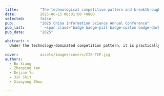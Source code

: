 ```yaml
---
title:          "The technological competitive pattern and breakthrough opportunities of enterprises under knowledge perspective: An empirical investigation of Chinese AI industry"
date:           2025-06-15 00:01:00 +0800
selected:       false
pub:            "2025 China Information Science Annual Conference"
pub_last:       ' <span class="badge badge-pill badge-custom badge-dark">Conference</span>'
pub_date:       "2025"

abstract: >-
  Under the technology-dominated competition pattern, it is practically significant to accurately assess the technological competitiveness of enterprises and locate their advantages to specific knowledge dimensions. This research constructs a multi-dimensional evaluation framework, which reveals the differentiated capability performance of enterprises in different technology dimensions through multifaceted approaches such as semantic analysis, network analysis and patent value evaluation, combined with the probability distribution relationship between patents and knowledge.
  
cover:          assets/images/covers/CIS-TCP.jpg
authors:
  - Bo Xiang
  - Zhaoping Yan
  - Dejian Yu
  - Jin Shi†
  - Xiaoyang Zhou

---
```

